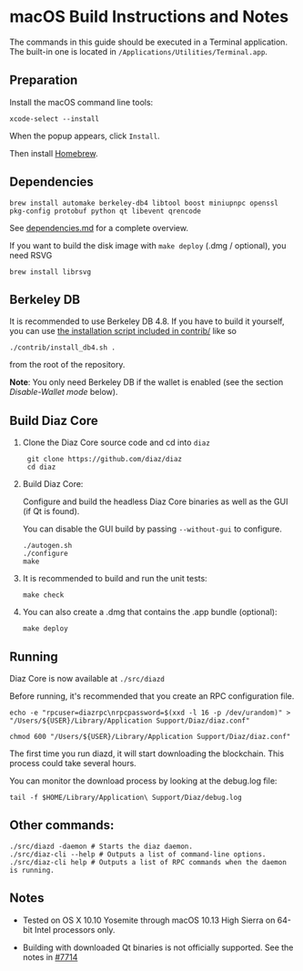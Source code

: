 macOS Build Instructions and Notes
====================================
The commands in this guide should be executed in a Terminal application.
The built-in one is located in `/Applications/Utilities/Terminal.app`.

Preparation
-----------
Install the macOS command line tools:

`xcode-select --install`

When the popup appears, click `Install`.

Then install [Homebrew](https://brew.sh).

Dependencies
----------------------

    brew install automake berkeley-db4 libtool boost miniupnpc openssl pkg-config protobuf python qt libevent qrencode

See [dependencies.md](dependencies.md) for a complete overview.

If you want to build the disk image with `make deploy` (.dmg / optional), you need RSVG

    brew install librsvg

Berkeley DB
-----------
It is recommended to use Berkeley DB 4.8. If you have to build it yourself,
you can use [the installation script included in contrib/](/contrib/install_db4.sh)
like so

```shell
./contrib/install_db4.sh .
```

from the root of the repository.

**Note**: You only need Berkeley DB if the wallet is enabled (see the section *Disable-Wallet mode* below).

Build Diaz Core
------------------------

1. Clone the Diaz Core source code and cd into `diaz`

        git clone https://github.com/diaz/diaz
        cd diaz

2.  Build Diaz Core:

    Configure and build the headless Diaz Core binaries as well as the GUI (if Qt is found).

    You can disable the GUI build by passing `--without-gui` to configure.

        ./autogen.sh
        ./configure
        make

3.  It is recommended to build and run the unit tests:

        make check

4.  You can also create a .dmg that contains the .app bundle (optional):

        make deploy

Running
-------

Diaz Core is now available at `./src/diazd`

Before running, it's recommended that you create an RPC configuration file.

    echo -e "rpcuser=diazrpc\nrpcpassword=$(xxd -l 16 -p /dev/urandom)" > "/Users/${USER}/Library/Application Support/Diaz/diaz.conf"

    chmod 600 "/Users/${USER}/Library/Application Support/Diaz/diaz.conf"

The first time you run diazd, it will start downloading the blockchain. This process could take several hours.

You can monitor the download process by looking at the debug.log file:

    tail -f $HOME/Library/Application\ Support/Diaz/debug.log

Other commands:
-------

    ./src/diazd -daemon # Starts the diaz daemon.
    ./src/diaz-cli --help # Outputs a list of command-line options.
    ./src/diaz-cli help # Outputs a list of RPC commands when the daemon is running.

Notes
-----

* Tested on OS X 10.10 Yosemite through macOS 10.13 High Sierra on 64-bit Intel processors only.

* Building with downloaded Qt binaries is not officially supported. See the notes in [#7714](https://github.com/diaz/diaz/issues/7714)
